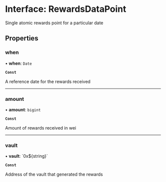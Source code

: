 # Interface: RewardsDataPoint

Single atomic rewards point for a particular date

## Properties

### when

• **when**: `Date`

**`Const`**

A reference date for the rewards received

___

### amount

• **amount**: `bigint`

**`Const`**

Amount of rewards received in wei

___

### vault

• **vault**: \`0x$\{string}\`

**`Const`**

Address of the vault that generated the rewards
